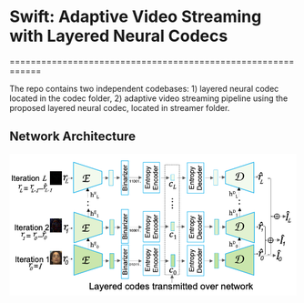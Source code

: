 # Swift: Adaptive Video Streaming with Layered Neural Codecs
============================================================

The repo contains two independent codebases: 1) layered neural codec located in the codec folder, 2) adaptive video streaming pipeline using the proposed layered neural codec, located in streamer folder.

Network Architecture
--------------------

<p align="center">
  <img src="assets/codec.png" />
</p>
